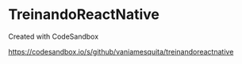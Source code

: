 # TreinandoReactNative
Created with CodeSandbox

https://codesandbox.io/s/github/vaniamesquita/treinandoreactnative
